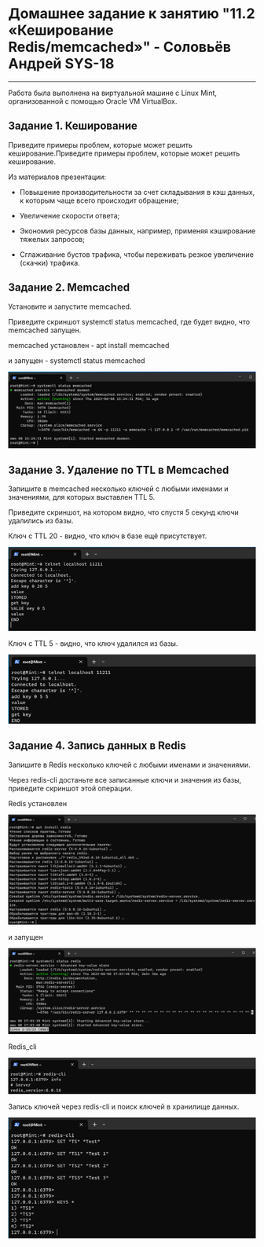 

# Домашнее задание к занятию "11.2 «Кеширование Redis/memcached»" - Соловьёв Андрей SYS-18

---

Работа была выполнена на виртуальной машине с Linux Mint, организованной с помощью Oracle VM VirtualBox.



## Задание 1. Кеширование

Приведите примеры проблем, которые может решить кеширование.Приведите примеры проблем, которые может решить кеширование.


Из материалов презентации:

- Повышение производительности за счет складывания в кэш данных, к которым чаще всего происходит обращение;

- Увеличение скорости ответа;

- Экономия ресурсов базы данных, например, применяя кэширование тяжелых запросов;

- Сглаживание бустов трафика, чтобы переживать резкое увеличение (скачки) трафика.



## Задание 2. Memcached

Установите и запустите memcached.

Приведите скриншот systemctl status memcached, где будет видно, что memcached запущен.


memcached установлен  -  apt install memcached

и запущен - systemctl status memcached

![memcached started.png](https://github.com/Andrewsolo1969/11-2-hw/blob/main/img/memcached_started.png)


## Задание 3. Удаление по TTL в Memcached

Запишите в memcached несколько ключей с любыми именами и значениями, для которых выставлен TTL 5.

Приведите скриншот, на котором видно, что спустя 5 секунд ключи удалились из базы.

Ключ с TTL 20 - видно, что ключ в базе ещё присутствует.


![key_ttl_20](https://github.com/Andrewsolo1969/11-2-hw/blob/main/img/key_ttl_20.png)


Ключ с TTL 5 - видно, что ключ удалился из базы.


![key_ttl_5](https://github.com/Andrewsolo1969/11-2-hw/blob/main/img/key_ttl_5.png)



## Задание 4. Запись данных в Redis

Запишите в Redis несколько ключей с любыми именами и значениями.

Через redis-cli достаньте все записанные ключи и значения из базы, приведите скриншот этой операции.

Redis установлен 


![Redis_installed](https://github.com/Andrewsolo1969/11-2-hw/blob/main/img/Redis_installed.png)


и запущен


![Redis_started](https://github.com/Andrewsolo1969/11-2-hw/blob/main/img/Redis_started.png)


Redis_cli

![redis_cli](https://github.com/Andrewsolo1969/11-2-hw/blob/main/img/redis_cli.png)


Запись ключей через redis-cli и поиск ключей в хранилище данных.

![Redis_keys](https://github.com/Andrewsolo1969/11-2-hw/blob/main/img/Redis_keys.png)












 
